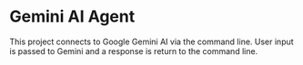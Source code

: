 # Gemini AI Agent

This project connects to Google Gemini AI via the command line. User input is passed to Gemini and a response is return to the command line.

